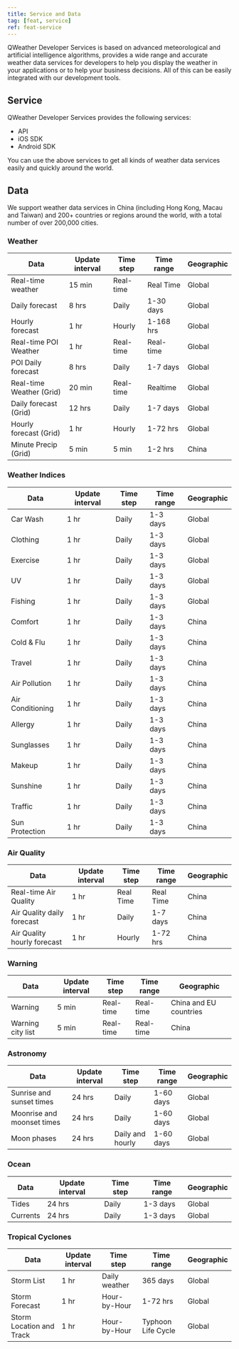 ```yaml
---
title: Service and Data
tag: [feat, service]
ref: feat-service
---
```


QWeather Developer Services is based on advanced meteorological and artificial intelligence algorithms, provides a wide range and accurate weather data services for developers to help you display the weather in your applications or to help your business decisions. All of this can be easily integrated with our development tools.

## Service

QWeather Developer Services provides the following services:

- API
- iOS SDK
- Android SDK

You can use the above services to get all kinds of weather data services easily and quickly around the world.

## Data

We support weather data services in China (including Hong Kong, Macau and Taiwan) and 200+ countries or regions around the world, with a total number of over 200,000 cities.

### Weather

| Data                     | Update interval | Time step | Time range | Geographic |
| ------------------------ | --------------- | --------- | ---------- | ---------- |
| Real-time weather        | 15 min          | Real-time | Real Time  | Global     |
| Daily forecast           | 8 hrs           | Daily     | 1-30 days  | Global     |
| Hourly forecast          | 1 hr            | Hourly    | 1-168 hrs  | Global     |
| Real-time POI Weather    | 1 hr            | Real-time | Real-time  | Global     |
| POI Daily forecast       | 8 hrs           | Daily     | 1-7 days   | Global     |
| Real-time Weather (Grid) | 20 min          | Real-time | Realtime   | Global      |
| Daily forecast (Grid)    | 12 hrs          | Daily     | 1-7 days   | Global      |
| Hourly forecast (Grid)   | 1 hr            | Hourly    | 1-72 hrs   | Global      |
| Minute Precip (Grid)     | 5 min           | 5 min     | 1-2 hrs    | China      |

### Weather Indices

| Data             | Update interval | Time step | Time range | Geographic |
| ---------------- | --------------- | --------- | ---------- | ---------- |
| Car Wash         | 1 hr            | Daily     | 1-3 days   | Global     |
| Clothing         | 1 hr            | Daily     | 1-3 days   | Global     |
| Exercise         | 1 hr            | Daily     | 1-3 days   | Global     |
| UV               | 1 hr            | Daily     | 1-3 days   | Global     |
| Fishing          | 1 hr            | Daily     | 1-3 days   | Global     |
| Comfort          | 1 hr            | Daily     | 1-3 days   | China      |
| Cold & Flu       | 1 hr            | Daily     | 1-3 days   | China      |
| Travel           | 1 hr            | Daily     | 1-3 days   | China      |
| Air Pollution    | 1 hr            | Daily     | 1-3 days   | China      |
| Air Conditioning | 1 hr            | Daily     | 1-3 days   | China      |
| Allergy          | 1 hr            | Daily     | 1-3 days   | China      |
| Sunglasses       | 1 hr            | Daily     | 1-3 days   | China      |
| Makeup           | 1 hr            | Daily     | 1-3 days   | China      |
| Sunshine         | 1 hr            | Daily     | 1-3 days   | China      |
| Traffic          | 1 hr            | Daily     | 1-3 days   | China      |
| Sun Protection   | 1 hr            | Daily     | 1-3 days   | China      |

### Air Quality

| Data                       | Update interval | Time step | Time range | Geographic |
| -------------------------- | --------------- | --------- | ---------- | ---------- |
| Real-time Air Quality      | 1 hr            | Real Time | Real Time  | China      |
| Air Quality daily forecast | 1 hr            | Daily     | 1-7 days   | China      |
| Air Quality hourly forecast | 1 hr            | Hourly     | 1-72 hrs   | China      |

### Warning

| Data              | Update interval | Time step | Time range | Geographic |
| ----------------- | --------------- | --------- | ---------- | ---------- |
| Warning           | 5 min           | Real-time | Real-time  | China and EU countries      |
| Warning city list | 5 min           | Real-time | Real-time  | China      |

### Astronomy

| Data                       | Update interval | Time step        | Time range | Geographic |
| -------------------------- | --------------- | ---------------- | ---------- | ---------- |
| Sunrise and sunset times   | 24 hrs          | Daily            | 1-60 days  | Global     |
| Moonrise and moonset times | 24 hrs          | Daily            | 1-60 days  | Global     |
| Moon phases                | 24 hrs          | Daily and hourly | 1-60 days  | Global     |

### Ocean

| Data     | Update interval | Time step | Time range | Geographic |
| -------- | --------------- | --------- | ---------- | ---------- |
| Tides    | 24 hrs          | Daily     | 1-3 days   | Global     |
| Currents | 24 hrs          | Daily     | 1-3 days   | Global     |

### Tropical Cyclones

| Data                       | Update interval | Time step     | Time range         | Geographic |
| -------------------------- | --------------- | ------------- | ------------------ | ---------- |
| Storm List               | 1 hr            | Daily weather | 365 days           | Global     |
| Storm Forecast           | 1 hr            | Hour-by-Hour  | 1-72 hrs           | Global     |
| Storm Location and Track | 1 hr            | Hour-by-Hour  | Typhoon Life Cycle | Global     |


